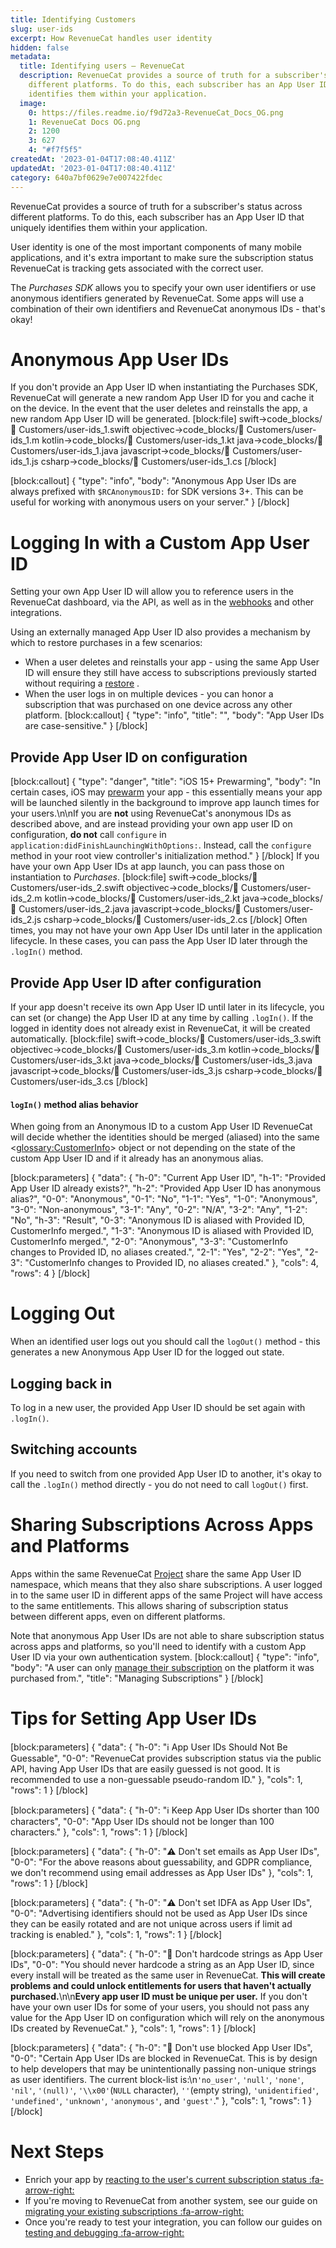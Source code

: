 ```yaml
---
title: Identifying Customers
slug: user-ids
excerpt: How RevenueCat handles user identity
hidden: false
metadata:
  title: Identifying users – RevenueCat
  description: RevenueCat provides a source of truth for a subscriber's status across
    different platforms. To do this, each subscriber has an App User ID that uniquely
    identifies them within your application.
  image:
    0: https://files.readme.io/f9d72a3-RevenueCat_Docs_OG.png
    1: RevenueCat Docs OG.png
    2: 1200
    3: 627
    4: "#f7f5f5"
createdAt: '2023-01-04T17:08:40.411Z'
updatedAt: '2023-01-04T17:08:40.411Z'
category: 640a7bf0629e7e007422fdec
---
```

RevenueCat provides a source of truth for a subscriber's status across different platforms. To do this, each subscriber has an App User ID that uniquely identifies them within your application. 

User identity is one of the most important components of many mobile applications, and it's extra important to make sure the subscription status RevenueCat is tracking gets associated with the correct user.

The *Purchases SDK* allows you to specify your own user identifiers or use anonymous identifiers generated by RevenueCat. Some apps will use a combination of their own identifiers and RevenueCat anonymous IDs - that's okay!

# Anonymous App User IDs

If you don't provide an App User ID when instantiating the Purchases SDK, RevenueCat will generate a new random App User ID for you and cache it on the device. In the event that the user deletes and reinstalls the app, a new random App User ID will be generated.
[block:file]
swift->code_blocks/👥 Customers/user-ids_1.swift
objectivec->code_blocks/👥 Customers/user-ids_1.m
kotlin->code_blocks/👥 Customers/user-ids_1.kt
java->code_blocks/👥 Customers/user-ids_1.java
javascript->code_blocks/👥 Customers/user-ids_1.js
csharp->code_blocks/👥 Customers/user-ids_1.cs
[/block]

[block:callout]
{
  "type": "info",
  "body": "Anonymous App User IDs are always prefixed with `$RCAnonymousID:` for SDK versions 3+. This can be useful for working with anonymous users on your server."
}
[/block]
# Logging In with a Custom App User ID

Setting your own App User ID will allow you to reference users in the RevenueCat dashboard, via the API, as well as in the [webhooks](doc:webhooks) and other integrations.

Using an externally managed App User ID also provides a mechanism by which to restore purchases in a few scenarios: 
* When a user deletes and reinstalls your app - using the same App User ID will ensure they still have access to subscriptions previously started without requiring a [restore](doc:restoring-purchases) .
* When the user logs in on multiple devices - you can honor a subscription that was purchased on one device across any other platform.
[block:callout]
{
  "type": "info",
  "title": "",
  "body": "App User IDs are case-sensitive."
}
[/block]
## Provide App User ID on configuration
[block:callout]
{
  "type": "danger",
  "title": "iOS 15+ Prewarming",
  "body": "In certain cases, iOS may [prewarm](https://developer.apple.com/documentation/uikit/app_and_environment/responding_to_the_launch_of_your_app/about_the_app_launch_sequence?language=objc) your app - this essentially means your app will be launched silently in the background to improve app launch times for your users.\n\nIf you are **not** using RevenueCat's anonymous IDs as described above, and are instead providing your own app user ID on configuration, **do not** call `configure` in `application:didFinishLaunchingWithOptions:`. Instead, call the `configure` method in your root view controller's initialization method."
}
[/block]
If you have your own App User IDs at app launch, you can pass those on instantiation to *Purchases*.
[block:file]
swift->code_blocks/👥 Customers/user-ids_2.swift
objectivec->code_blocks/👥 Customers/user-ids_2.m
kotlin->code_blocks/👥 Customers/user-ids_2.kt
java->code_blocks/👥 Customers/user-ids_2.java
javascript->code_blocks/👥 Customers/user-ids_2.js
csharp->code_blocks/👥 Customers/user-ids_2.cs
[/block]
Often times, you may not have your own App User IDs until later in the application lifecycle. In these cases, you can pass the App User ID  later through the `.logIn()` method.

## Provide App User ID after configuration

If your app doesn't receive its own App User ID until later in its lifecycle, you can set (or change) the App User ID at any time by calling `.logIn()`. If the logged in identity does not already exist in RevenueCat, it will be created automatically. 
[block:file]
swift->code_blocks/👥 Customers/user-ids_3.swift
objectivec->code_blocks/👥 Customers/user-ids_3.m
kotlin->code_blocks/👥 Customers/user-ids_3.kt
java->code_blocks/👥 Customers/user-ids_3.java
javascript->code_blocks/👥 Customers/user-ids_3.js
csharp->code_blocks/👥 Customers/user-ids_3.cs
[/block]
#### `logIn()` method alias behavior

When going from an Anonymous ID to a custom App User ID RevenueCat will decide whether the identities should be merged (aliased) into the same <<glossary:CustomerInfo>> object or not depending on the state of the custom App User ID and if it already has an anonymous alias.

[block:parameters]
{
  "data": {
    "h-0": "Current App User ID",
    "h-1": "Provided App User ID already exists?",
    "h-2": "Provided App User ID has anonymous alias?",
    "0-0": "Anonymous",
    "0-1": "No",
    "1-1": "Yes",
    "1-0": "Anonymous",
    "3-0": "Non-anonymous",
    "3-1": "Any",
    "0-2": "N/A",
    "3-2": "Any",
    "1-2": "No",
    "h-3": "Result",
    "0-3": "Anonymous ID is aliased with Provided ID, CustomerInfo merged.",
    "1-3": "Anonymous ID is aliased with Provided ID, CustomerInfo merged.",
    "2-0": "Anonymous",
    "3-3": "CustomerInfo changes to Provided ID, no aliases created.",
    "2-1": "Yes",
    "2-2": "Yes",
    "2-3": "CustomerInfo changes to Provided ID, no aliases created."
  },
  "cols": 4,
  "rows": 4
}
[/block]
# Logging Out

When an identified user logs out you should call the `logOut()` method - this generates a new Anonymous App User ID for the logged out state.

## Logging back in

To log in a new user, the provided App User ID should be set again with `.logIn()`.

## Switching accounts

If you need to switch from one provided App User ID to another, it's okay to call the `.logIn()` method directly - you do not need to call `logOut()` first.

# Sharing Subscriptions Across Apps and Platforms

Apps within the same RevenueCat [Project](doc:projects) share the same App User ID namespace, which means that they also share subscriptions. A user logged in to the same user ID in different apps of the same Project will have access to the same entitlements. This allows sharing of subscription status between different apps, even on different platforms. 

Note that anonymous App User IDs are not able to share subscription status across apps and platforms, so you'll need to identify with a custom App User ID via your own authentication system.
[block:callout]
{
  "type": "info",
  "body": "A user can only [manage their subscription](doc:managing-subscriptions) on the platform it was purchased from.",
  "title": "Managing Subscriptions"
}
[/block]
# Tips for Setting App User IDs
[block:parameters]
{
  "data": {
    "h-0": "ℹ️ App User IDs Should Not Be Guessable",
    "0-0": "RevenueCat provides subscription status via the public API, having App User IDs that are easily guessed is not good. It is recommended to use a non-guessable pseudo-random ID."
  },
  "cols": 1,
  "rows": 1
}
[/block]

[block:parameters]
{
  "data": {
    "h-0": "ℹ️ Keep App User IDs shorter than 100 characters",
    "0-0": "App User IDs should not be longer than 100 characters."
  },
  "cols": 1,
  "rows": 1
}
[/block]

[block:parameters]
{
  "data": {
    "h-0": "⚠️ Don't set emails as App User IDs",
    "0-0": "For the above reasons about guessability, and GDPR compliance, we don't recommend using email addresses as App User IDs"
  },
  "cols": 1,
  "rows": 1
}
[/block]

[block:parameters]
{
  "data": {
    "h-0": "⚠️ Don't set IDFA as App User IDs",
    "0-0": "Advertising identifiers should not be used as App User IDs since they can be easily rotated and are not unique across users if limit ad tracking is enabled."
  },
  "cols": 1,
  "rows": 1
}
[/block]

[block:parameters]
{
  "data": {
    "h-0": "🚨 Don't hardcode strings as App User IDs",
    "0-0": "You should never hardcode a string as an App User ID, since every install will be treated as the same user in RevenueCat. **This will create problems and could unlock entitlements for users that haven't actually purchased.**\n\n**Every app user ID must be unique per user.** If you don't have your own user IDs for some of your users, you should not pass any value for the App User ID on configuration which will rely on the anonymous IDs created by RevenueCat."
  },
  "cols": 1,
  "rows": 1
}
[/block]

[block:parameters]
{
  "data": {
    "h-0": "🚨 Don't use blocked App User IDs",
    "0-0": "Certain App User IDs are blocked in RevenueCat. This is by design to help developers that may be unintentionally passing non-unique strings as user identifiers. The current block-list is:\n`'no_user'`, `'null'`, `'none'`, `'nil'`, `'(null)'`, `'\\x00'`(`NULL` character), `''`(empty string), `'unidentified'`, `'undefined'`, `'unknown'`, `'anonymous'`, and `'guest'`."
  },
  "cols": 1,
  "rows": 1
}
[/block]
# Next Steps

* Enrich your app by [reacting to the user's current subscription status :fa-arrow-right:](doc:purchaserinfo)
* If you're moving to RevenueCat from another system, see our guide on [migrating your existing subscriptions :fa-arrow-right:](doc:migrating-existing-subscriptions)
* Once you're ready to test your integration, you can follow our guides on [testing and debugging :fa-arrow-right:](doc:debugging)